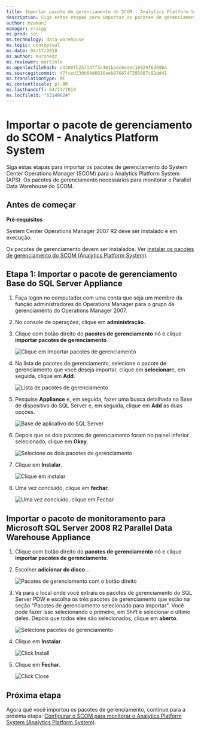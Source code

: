 ```yaml
---
title: Importar pacote de gerenciamento do SCOM - Analytics Platform System | Microsoft Docs
description: Siga estas etapas para importar os pacotes de gerenciamento do System Center Operations Manager (SCOM) para o Analytics Platform System (APS). Os pacotes de gerenciamento necessários para monitorar o Parallel Data Warehouse do SCOM.
author: mzaman1
manager: craigg
ms.prod: sql
ms.technology: data-warehouse
ms.topic: conceptual
ms.date: 04/17/2018
ms.author: murshedz
ms.reviewer: martinle
ms.openlocfilehash: c4280fb257147f3c401badc6eaec18929f6d69b4
ms.sourcegitcommit: f7fced330b64d6616aeb8766747295807c92dd41
ms.translationtype: MT
ms.contentlocale: pt-BR
ms.lasthandoff: 04/23/2019
ms.locfileid: "63149624"
---
```

# <a name="import-the-scom-management-pack---analytics-platform-system"></a>Importar o pacote de gerenciamento do SCOM - Analytics Platform System
Siga estas etapas para importar os pacotes de gerenciamento do System Center Operations Manager (SCOM) para o Analytics Platform System (APS). Os pacotes de gerenciamento necessários para monitorar o Parallel Data Warehouse do SCOM. 
  
## <a name="BeforeBegin"></a>Antes de começar  
**Pré-requisitos**  
  
System Center Operations Manager 2007 R2 deve ser instalado e em execução.  
  
Os pacotes de gerenciamento devem ser instalados. Ver [instalar os pacotes de gerenciamento do SCOM &#40;Analytics Platform System&#41;](install-the-scom-management-packs.md).  
  
## <a name="Step1"></a>Etapa 1: Importar o pacote de gerenciamento Base do SQL Server Appliance  
  
1.  Faça logon no computador com uma conta que seja um membro da função administradores do Operations Manager para o grupo de gerenciamento do Operations Manager 2007.  
  
2.  No console de operações, clique em **administração**.  
  
3.  Clique com botão direito do **pacotes de gerenciamento** nó e clique **importar pacotes de gerenciamento**.  
  
    ![Clique em Importar pacotes de gerenciamento](./media/import-the-scom-management-pack-for-pdw/SCOM_IMP.png "SCOM")  
  
4.  Na lista de pacotes de gerenciamento, selecione o pacote de gerenciamento que você deseja importar, clique em **selecionar**e, em seguida, clique em **Add**.  
  
    ![Lista de pacotes de gerenciamento](./media/import-the-scom-management-pack-for-pdw/SCOM_IMP2.png "SCOM_IMP2")  
  
5.  Pesquise **Appliance** e, em seguida, fazer uma busca detalhada na Base de dispositivo do SQL Server e, em seguida, clique em **Add** as duas opções.  
  
    ![Base de aplicativo do SQL Server](./media/import-the-scom-management-pack-for-pdw/SCOM_IMP3.png "SCOM_IMP3")  
  
6.  Depois que os dois pacotes de gerenciamento foram no painel inferior selecionado, clique em **Okey**.  
  
    ![Selecione os dois pacotes de gerenciamento](./media/import-the-scom-management-pack-for-pdw/SCOM_IMP4.png "SCOM_IMP4")  
  
7.  Clique em **Instalar**.  
  
    ![Clique em instalar](./media/import-the-scom-management-pack-for-pdw/SCOM_IMP5.png "SCOM_IMP5")  
  
8.  Uma vez concluído, clique em **fechar**.  
  
    ![Uma vez concluído, clique em Fechar](./media/import-the-scom-management-pack-for-pdw/SCOM_IMP6.png "SCOM_IMP6")  
  
## <a name="Step2"></a>Importar o pacote de monitoramento para Microsoft SQL Server 2008 R2 Parallel Data Warehouse Appliance  
  
1.  Clique com botão direito do **pacotes de gerenciamento** nó e clique **importar pacotes de gerenciamento**.  
  
2.  Escolher **adicionar do disco**...  
  
    ![Pacotes de gerenciamento com o botão direito](./media/import-the-scom-management-pack-for-pdw/SCOM_PDW.png "SCOM_PDW")  
  
3.  Vá para o local onde você extraiu os pacotes de gerenciamento do SQL Server PDW e escolha os três pacotes de gerenciamento que estão na seção "Pacotes de gerenciamento selecionado para importar". Você pode fazer isso selecionando o primeiro, em Shift e selecionar o último deles. Depois que todos eles são selecionados, clique em **aberto**.  
  
    ![Selecione pacotes de gerenciamento](./media/import-the-scom-management-pack-for-pdw/SCOM_PDW2.png "SCOM_PDW2")  
  
4.  Clique em **Instalar**.  
  
    ![Click Install](./media/import-the-scom-management-pack-for-pdw/SCOM_PDW3.png "SCOM_PDW3")  
  
5.  Clique em **Fechar**.  
  
    ![Click Close](./media/import-the-scom-management-pack-for-pdw/SCOM_PDW4.png "SCOM_PDW4")  
  
## <a name="next-step"></a>Próxima etapa  
Agora que você importou os pacotes de gerenciamento, continue para a próxima etapa: [Configurar o SCOM para monitorar o Analytics Platform System &#40;Analytics Platform System&#41;](configure-scom-to-monitor-analytics-platform-system.md).  
  
<!-- MISSING LINKS ## See Also  
[Common Metadata Query Examples &#40;SQL Server PDW&#41;](../sqlpdw/common-metadata-query-examples-sql-server-pdw.md)  -->  
  
